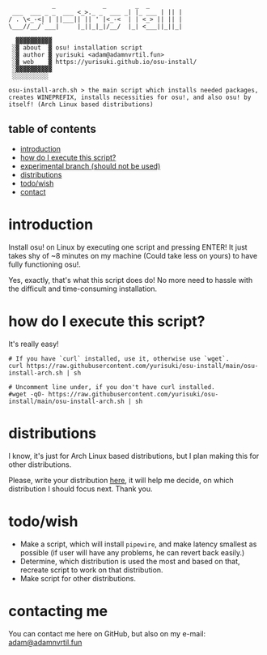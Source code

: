 ```
		    _             _        _  _
 ___  ___ _ _  ___ <_>._ _  ___ _| |_ ___ | || |
/ . \<_-<| | ||___|| || ' |<_-<  | | <_> || || |
\___//__/`___|     |_||_|_|/__/  |_| <___||_||_|

  ▓▓▓▓▓▓▓▓▓▓
 ░▓ about  ▓ osu! installation script
 ░▓ author ▓ yurisuki <adam@adamnvrtil.fun>
 ░▓ web    ▓ https://yurisuki.github.io/osu-install/
 ░▓▓▓▓▓▓▓▓▓▓
 ░░░░░░░░░░

osu-install-arch.sh	> the main script which installs needed packages, creates WINEPREFIX, installs necessities for osu!, and also osu! by itself! (Arch Linux based distributions)

```

## table of contents
 - [introduction](#introduction)
 - [how do I execute this script?](#how-do-i-execute-this-script)
 - [experimental branch (should not be used)](https://github.com/yurisuki/osu-install/tree/experimental)
 - [distributions](#distributions)
 - [todo/wish](#todowish)
 - [contact](#contacting-me)

# introduction
Install osu! on Linux by executing one script and pressing ENTER! It just takes shy of ~8 minutes on my machine (Could take less on yours) to have fully functioning osu!.

Yes, exactly, that's what this script does do! No more need to hassle with the difficult and time-consuming installation.

# how do I execute this script?
It's really easy!


```
# If you have `curl` installed, use it, otherwise use `wget`.
curl https://raw.githubusercontent.com/yurisuki/osu-install/main/osu-install-arch.sh | sh

# Uncomment line under, if you don't have curl installed.
#wget -qO- https://raw.githubusercontent.com/yurisuki/osu-install/main/osu-install-arch.sh | sh
```

# distributions
I know, it's just for Arch Linux based distributions, but I plan making this for other distributions.

Please, write your distribution [here](https://github.com/yurisuki/osu-install/issues/2), it will help me decide, on which distribution I should focus next. Thank you.

# todo/wish
- Make a script, which will install `pipewire`, and make latency smallest as possible (if user will have any problems, he can revert back easily.)
- Determine, which distribution is used the most and based on that, recreate script to work on that distribution.
- Make script for other distributions.

# contacting me
You can contact me here on GitHub, but also on my e-mail: adam@adamnvrtil.fun
